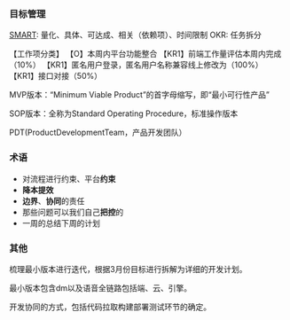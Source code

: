 ### 目标管理

[SMART](https://zhuanlan.zhihu.com/p/430988110): 量化、具体、可达成、相关（依赖项）、时间限制
OKR: 任务拆分

【工作项分类】
【O】本周内平台功能整合
【KR1】前端工作量评估本周内完成（10%）
【KR1】匿名用户登录，匿名用户名称兼容线上修改为（100%）
【KR1】接口对接（50%）



MVP版本：“Minimum Viable Product”的首字母缩写，即“最小可行性产品”

SOP版本：全称为Standard Operating Procedure，标准操作版本

PDT(ProductDevelopmentTeam，产品开发团队）

### 术语

- 对流程进行约束、平台**约束**
- **降本提效**
- **边界**、**协同**的责任
- 那些问题可以我们自己**把控**的
- 一周的总结下周的计划





### 其他

梳理最小版本进行迭代，根据3月份目标进行拆解为详细的开发计划。

最小版本包含dm以及语音全链路包括端、云、引擎。

开发协同的方式，包括代码拉取构建部署测试环节的确定。